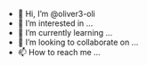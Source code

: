 - 👋 Hi, I’m @oliver3-oli
- 👀 I’m interested in ...
- 🌱 I’m currently learning ...
- 💞️ I’m looking to collaborate on ...
- 📫 How to reach me ...

<!---
Oliver3-oli/oliver3-oli is a ✨ special ✨ repository because its `README.md` (this file) appears on your GitHub profile.
You can click the Preview link to take a look at your changes.
--->
